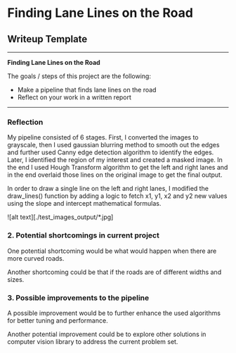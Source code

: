 # **Finding Lane Lines on the Road** 

## Writeup Template


---

**Finding Lane Lines on the Road**

The goals / steps of this project are the following:
* Make a pipeline that finds lane lines on the road
* Reflect on your work in a written report


[//]: # (Image References)

[image1]: ./examples/grayscale.jpg "Grayscale"

---

### Reflection

My pipeline consisted of 6 stages. First, I converted the images to grayscale, then I used gaussian blurring method to smooth out the edges and further used Canny edge detection algorithm to identify the edges. Later, I identified the region of my interest and created a masked image. In the end I used Hough Transform algorithm to get the left and right lanes and in the end overlaid those lines on the original image to get the final output.

In order to draw a single line on the left and right lanes, I modified the draw_lines() function by adding a logic to fetch x1, y1, x2 and y2 new values using the slope and intercept mathematical formulas.


![alt text][./test_images_output/*.jpg]


### 2. Potential shortcomings in current project


One potential shortcoming would be what would happen when there are more curved roads. 

Another shortcoming could be that if the roads are of different widths and sizes.


### 3. Possible improvements to the pipeline

A possible improvement would be to further enhance the used algorithms for better tuning and performance.

Another potential improvement could be to explore other solutions in computer vision library to address the current problem set.

